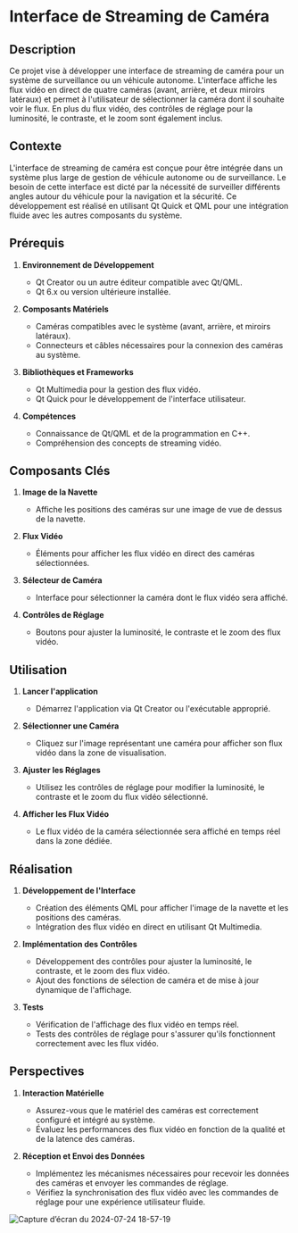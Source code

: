 # Interface de Streaming de Caméra

## Description

Ce projet vise à développer une interface de streaming de caméra pour un système de surveillance ou un véhicule autonome. L'interface affiche les flux vidéo en direct de quatre caméras (avant, arrière, et deux miroirs latéraux) et permet à l'utilisateur de sélectionner la caméra dont il souhaite voir le flux. En plus du flux vidéo, des contrôles de réglage pour la luminosité, le contraste, et le zoom sont également inclus.

## Contexte

L'interface de streaming de caméra est conçue pour être intégrée dans un système plus large de gestion de véhicule autonome ou de surveillance. Le besoin de cette interface est dicté par la nécessité de surveiller différents angles autour du véhicule pour la navigation et la sécurité. Ce développement est réalisé en utilisant Qt Quick et QML pour une intégration fluide avec les autres composants du système.

## Prérequis

1. **Environnement de Développement**
   - Qt Creator ou un autre éditeur compatible avec Qt/QML.
   - Qt 6.x ou version ultérieure installée.

2. **Composants Matériels**
   - Caméras compatibles avec le système (avant, arrière, et miroirs latéraux).
   - Connecteurs et câbles nécessaires pour la connexion des caméras au système.

3. **Bibliothèques et Frameworks**
   - Qt Multimedia pour la gestion des flux vidéo.
   - Qt Quick pour le développement de l'interface utilisateur.

4. **Compétences**
   - Connaissance de Qt/QML et de la programmation en C++.
   - Compréhension des concepts de streaming vidéo.

## Composants Clés

1. **Image de la Navette**
   - Affiche les positions des caméras sur une image de vue de dessus de la navette.

2. **Flux Vidéo**
   - Éléments pour afficher les flux vidéo en direct des caméras sélectionnées.

3. **Sélecteur de Caméra**
   - Interface pour sélectionner la caméra dont le flux vidéo sera affiché.

4. **Contrôles de Réglage**
   - Boutons pour ajuster la luminosité, le contraste et le zoom des flux vidéo.

## Utilisation

1. **Lancer l'application**
   - Démarrez l'application via Qt Creator ou l'exécutable approprié.

2. **Sélectionner une Caméra**
   - Cliquez sur l'image représentant une caméra pour afficher son flux vidéo dans la zone de visualisation.

3. **Ajuster les Réglages**
   - Utilisez les contrôles de réglage pour modifier la luminosité, le contraste et le zoom du flux vidéo sélectionné.

4. **Afficher les Flux Vidéo**
   - Le flux vidéo de la caméra sélectionnée sera affiché en temps réel dans la zone dédiée.

## Réalisation

1. **Développement de l'Interface**
   - Création des éléments QML pour afficher l'image de la navette et les positions des caméras.
   - Intégration des flux vidéo en direct en utilisant Qt Multimedia.

2. **Implémentation des Contrôles**
   - Développement des contrôles pour ajuster la luminosité, le contraste, et le zoom des flux vidéo.
   - Ajout des fonctions de sélection de caméra et de mise à jour dynamique de l'affichage.

3. **Tests**
   - Vérification de l'affichage des flux vidéo en temps réel.
   - Tests des contrôles de réglage pour s'assurer qu'ils fonctionnent correctement avec les flux vidéo.


## Perspectives

1. **Interaction Matérielle**
   - Assurez-vous que le matériel des caméras est correctement configuré et intégré au système.
   - Évaluez les performances des flux vidéo en fonction de la qualité et de la latence des caméras.

2. **Réception et Envoi des Données**
   - Implémentez les mécanismes nécessaires pour recevoir les données des caméras et envoyer les commandes de réglage.
   - Vérifiez la synchronisation des flux vidéo avec les commandes de réglage pour une expérience utilisateur fluide.


![Capture d’écran du 2024-07-24 18-57-19](https://github.com/user-attachments/assets/c60e1b1b-da15-4be4-8930-56d53cce93f3)


